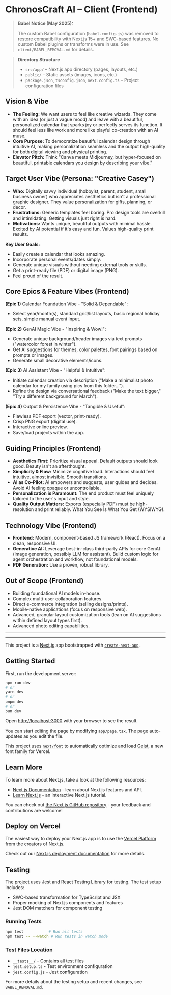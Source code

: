 # ChronosCraft AI – Client (Frontend)

> **Babel Notice (May 2025):**
>
> The custom Babel configuration (`babel.config.js`) was removed to restore compatibility with Next.js 15+ and SWC-based features. No custom Babel plugins or transforms were in use. See `client/BABEL_REMOVAL.md` for details.

> **Directory Structure**
>
> - `src/app/` – Next.js app directory (pages, layouts, etc.)
> - `public/` – Static assets (images, icons, etc.)
> - `package.json`, `tsconfig.json`, `next.config.ts` – Project configuration files

## Vision & Vibe

- **The Feeling:** We want users to feel like creative wizards. They come with an idea (or just a vague mood) and leave with a beautiful, personalized calendar that sparks joy or perfectly serves its function. It should feel less like work and more like playful co-creation with an AI muse.
- **Core Purpose:** To democratize beautiful calendar design through intuitive AI, making personalization seamless and the output high-quality for both digital viewing and physical printing.
- **Elevator Pitch:** Think "Canva meets Midjourney, but hyper-focused on beautiful, printable calendars you design by describing your vibe."

## Target User Vibe (Persona: "Creative Casey")

- **Who:** Digitally savvy individual (hobbyist, parent, student, small business owner) who appreciates aesthetics but isn't a professional graphic designer. They value personalization for gifts, planning, or decor.
- **Frustrations:** Generic templates feel boring. Pro design tools are overkill and intimidating. Getting visuals just right is hard.
- **Motivations:** Wants unique, beautiful outputs with minimal hassle. Excited by AI potential if it's easy and fun. Values high-quality print results.

**Key User Goals:**

- Easily create a calendar that looks amazing.
- Incorporate personal events/dates simply.
- Generate unique visuals without needing external tools or skills.
- Get a print-ready file (PDF) or digital image (PNG).
- Feel proud of the result.

## Core Epics & Feature Vibes (Frontend)

**(Epic 1)** Calendar Foundation Vibe - "Solid & Dependable":

- Select year/month(s), standard grid/list layouts, basic regional holiday sets, simple manual event input.

**(Epic 2)** GenAI Magic Vibe - "Inspiring & Wow!":

- Generate unique background/header images via text prompts ("watercolor forest in winter").
- Get AI suggestions for themes, color palettes, font pairings based on prompts or images.
- Generate small decorative elements/icons.

**(Epic 3)** AI Assistant Vibe - "Helpful & Intuitive":

- Initiate calendar creation via description ("Make a minimalist photo calendar for my family using pics from this folder...").
- Refine the design via conversational feedback ("Make the text bigger," "Try a different background for March").

**(Epic 4)** Output & Persistence Vibe - "Tangible & Useful":

- Flawless PDF export (vector, print-ready).
- Crisp PNG export (digital use).
- Interactive online preview.
- Save/load projects within the app.

## Guiding Principles (Frontend)

- **Aesthetics First:** Prioritize visual appeal. Default outputs should look good. Beauty isn't an afterthought.
- **Simplicity & Flow:** Minimize cognitive load. Interactions should feel intuitive, almost invisible. Smooth transitions.
- **AI as Co-Pilot:** AI empowers and suggests, user guides and decides. Avoid AI feeling opaque or uncontrollable.
- **Personalization is Paramount:** The end product must feel uniquely tailored to the user's input and style.
- **Quality Output Matters:** Exports (especially PDF) must be high-resolution and print reliably. What You See Is What You Get (WYSIWYG).

## Technology Vibe (Frontend)

- **Frontend:** Modern, component-based JS framework (React). Focus on a clean, responsive UI.
- **Generative AI:** Leverage best-in-class third-party APIs for core GenAI (image generation, possibly LLM for assistant). Build custom logic for agent orchestration and workflow, not foundational models.
- **PDF Generation:** Use a proven, robust library.

## Out of Scope (Frontend)

- Building foundational AI models in-house.
- Complex multi-user collaboration features.
- Direct e-commerce integration (selling designs/prints).
- Mobile-native applications (focus on responsive web).
- Advanced, granular layout customization tools (lean on AI suggestions within defined layout types first).
- Advanced photo editing capabilities.

---

---

This project is a [Next.js](https://nextjs.org) app bootstrapped with [`create-next-app`](https://nextjs.org/docs/app/api-reference/cli/create-next-app).

## Getting Started

First, run the development server:

```bash
npm run dev
# or
yarn dev
# or
pnpm dev
# or
bun dev
```

Open [http://localhost:3000](http://localhost:3000) with your browser to see the result.

You can start editing the page by modifying `app/page.tsx`. The page auto-updates as you edit the file.

This project uses [`next/font`](https://nextjs.org/docs/app/building-your-application/optimizing/fonts) to automatically optimize and load [Geist](https://vercel.com/font), a new font family for Vercel.

## Learn More

To learn more about Next.js, take a look at the following resources:

- [Next.js Documentation](https://nextjs.org/docs) - learn about Next.js features and API.
- [Learn Next.js](https://nextjs.org/learn) - an interactive Next.js tutorial.

You can check out [the Next.js GitHub repository](https://github.com/vercel/next.js) - your feedback and contributions are welcome!

## Deploy on Vercel

The easiest way to deploy your Next.js app is to use the [Vercel Platform](https://vercel.com/new?utm_medium=default-template&filter=next.js&utm_source=create-next-app&utm_campaign=create-next-app-readme) from the creators of Next.js.

Check out our [Next.js deployment documentation](https://nextjs.org/docs/app/building-your-application/deploying) for more details.

## Testing

The project uses Jest and React Testing Library for testing. The test setup includes:

- SWC-based transformation for TypeScript and JSX
- Proper mocking of Next.js components and features
- Jest DOM matchers for component testing

### Running Tests

```bash
npm test           # Run all tests
npm test -- --watch # Run tests in watch mode
```

### Test Files Location

- `__tests__/` - Contains all test files
- `jest.setup.ts` - Test environment configuration
- `jest.config.js` - Jest configuration

For more details about the testing setup and recent changes, see `BABEL_REMOVAL.md`.
